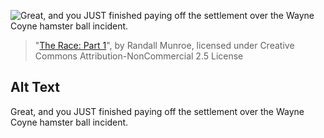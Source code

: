 ![Great, and you JUST finished paying off the settlement over the Wayne Coyne hamster ball incident.](https://imgs.xkcd.com/comics/the_race_part_1.png)
> "[The Race: Part 1](https://xkcd.com/577/)", by Randall Munroe, licensed under Creative Commons Attribution-NonCommercial 2.5 License

## Alt Text
Great, and you JUST finished paying off the settlement over the Wayne Coyne hamster ball incident.
